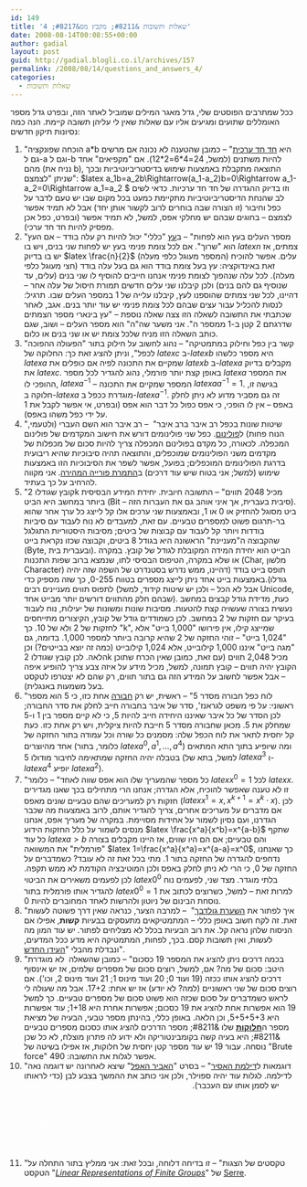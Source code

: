 ```yaml
---
id: 149
title: 'שאלות ותשובות &#8211; מקבץ מס&#8217; 4'
date: 2008-08-14T00:08:55+00:00
author: gadial
layout: post
guid: http://gadial.blogli.co.il/archives/157
permalink: /2008/08/14/questions_and_answers_4/
categories:
  - שאלות ותשובות
---
```

ככל שמתרבים הפוסטים שלי, גדל מאגר המילים שמוביל לאתר הזה, ובפרט גדל מספר האומללים שתועים ומגיעים אליו עם שאלות שאין לי עליהן תשובה קיימת. הנה כמה נסיונות תיקון חדשים:

  1. "הוכחה שפונקציה a*b היא [חד חד ערכית](http://he.wikipedia.org/wiki/%D7%94%D7%AA%D7%90%D7%9E%D7%94_%D7%97%D7%93-%D7%97%D7%93_%D7%A2%D7%A8%D7%9B%D7%99%D7%AA)" &#8211; כמובן שהטענה לא נכונה אם מרשים גם ל-a וגם ל-b להיות משתנים (למשל, 24=4\*6=2\*12). אם "מקפיאים" אחד מהם (נניח את b), התוצאה מתקבלת באמצעות שימוש בדיסטריביוטיביות ובכך שניתן "לצמצם": $latex a\_1b=a\_2b\Rightarrow(a\_1-a\_2)b=0\Rightarrow a\_1-a\_2=0\Rightarrow a\_1=a\_2 $ וזו בדיוק ההגדרה של חד חד ערכיות. כדאי לשים לב שהנחת הדיסטריביוטיביות מתקיימת כמעט בכל מקום שבו יש טעם לדבר על כפל וחיבור (זו הצורה שבה בוחרים לרוב לקשור אותן יחד) אבל לא תמיד אפשר לצמצם &#8211; בחוגים שבהם יש מחלקי אפס, למשל, לא תמיד אפשר (ובפרט, כפל אכן מפסיק להיות חד חד ערכי).
  2. "מספר העלים בעץ הוא לפחות" &#8211; ב[עץ](http://he.wikipedia.org/wiki/%D7%A2%D7%A5_(%D7%AA%D7%95%D7%A8%D7%AA_%D7%94%D7%92%D7%A8%D7%A4%D7%99%D7%9D)) "כללי" יכול להיות רק עלה בודד &#8211; אם העץ הוא "שרוך". אם לכל צומת פנימי בעץ יש לפחות שני בנים, ויש בו $latex n$ צמתים, אז יש בו בדיוק $latex \frac{n}{2}$ (המספר מעוגל כלפי מעלה) עלים. אפשר להוכיח זאת באינדוקציה: עץ בעל צומת בודד הוא גם בעל עלה בודד (חצי מעוגל כלפי מעלה). לכל עלה שנהפוך לצומת פנימי אנחנו חייבים להוסיף לו שני בנים (עלים, עד שנוסיף גם להם בנים) ולכן קיבלנו שני עלים חדשים תמורת חיסול של עלה אחר &#8211; דהיינו, לכל שני צמתים שהוספנו לעץ, קיבלנו עלייה של 1 במספר העלים שבו. תרגיל: לנסות להכליל עבור עצים שבהם לכל צומת פנימי יש עוד יותר בנים. אגב, לאחר שכתבתי את התשובה לשאלה הזו צצה שאלה נוספת &#8211; "עץ בינארי מספר הצמתים שדרגתם 2 קטן ב-1 ממספר ה". אני משער שה"ה" הוא מספר העלים &#8211; ושוב, שגם כותב השאלה הזו מניח שלכל צומת יש או שני בנים או כלום.
  3. "קשר בין כפל וחילוק במתמטיקה" &#8211; נהוג לחשוב על חילוק בתור "הפעולה ההפוכה לכפל", וניתן להציג זאת כך: החלוקה של $latex c$ ב-$latex b$ היא מספר כלשהו $latex a$ שמקיים את התכונה לפיה אם כופלים את $latex b$ ב-$latex a$ מקבלים בדיוק את $latex c$. באופן קצת יותר פורמלי, נהוג להגדיר לכל מספר $latex a$ את המספר ההופכי לו, $latex a^{-1}$ &#8211; המספר שמקיים את התכונה $latex aa^{-1}=1$. בגישה זו, חלוקה ב-$latex a$ מוגדרת ככפל ב-$latex a^{-1}$. זה גם מסביר מדוע לא ניתן לחלק באפס &#8211; אין לו הופכי, כי אפס כפול כל דבר הוא אפס (ובפרט, אי אפשר לקבל את 1 על ידי כפל משהו באפס).
  4. "שיטות שונות בכפל רב איבר ברב איבר"  &#8211; רב איבר הוא השם העברי (ולטעמי, הנוח פחות) ל[פולינום](http://he.wikipedia.org/wiki/%D7%A4%D7%95%D7%9C%D7%99%D7%A0%D7%95%D7%9D). כפל שני פולינומים דורש את חישוב המקדמים של פולינום המכפלה. לכאורה, כל מקדם בפולינום המכפלה צריך להיות סכום של מכפלות של מקדמים משני הפולינומים שמוכפלים, והתוצאה תהיה סיבוכיות שהיא ריבועית בדרגת הפולינומים המוכפלים; בפועל, אפשר לשפר את הסיבוכיות הזו באמצעות שימוש (למשל; אני בטוח שיש עוד דרכים) ב[התמרת פורייה המהירה](http://en.wikipedia.org/wiki/Fast_Fourier_transform). אני מקווה להרחיב על כך בעתיד.
  5. "קובץ שגודלו 2k מכיל 2048 תווים" &#8211; התשובה חיובית. יחידת המידע הבסיסית ביותר במחשב היא הביט (Bit &#8211; סיבית בעברית, אך איני אוהב גם את העברות הזה). ביט מסוגל להחזיק או 0 או 1, ובאמצעות שני ערכים אלו קל לייצג כל ערך אחר שהוא בר-תרגום פשוט למספרים טבעיים. עם זאת, למעבדים לא נוח לעבוד עם סיביות בודדות ויותר קל לעבוד עם קבוצות של ביטים; מסיבות היסטוריות התגלגל שהקבוצה ה"מעניינת" הראשונה היא בגודל 8 ביטים, וקבוצה שכזו נקראת בייט (Byte, ובעברית בית). הבייט הוא יחידת המידה המקובלת לגודל של קובץ. במקרה או שלא במקרה, הטיפוס הבסיסי לתו, שנמצא ברוב שפות התכנות (Char, מלשון Character) תופס בייט בודד (דהיינו, ממש נדרש בסטנדרט של השפה שזה יהיה גודלו).באמצעות בייט אחד ניתן לייצג מספרים בטווח 0-255, כך שזה מספיק כדי לתפוס תווים מעניינים רבים (אבל לא הכל &#8211; ולכן יש שיטות קידוד, למשל Unicode, שבהם חלק מהתווים דורשים יותר מבייט אחד). כעת, מדידת גודל קבצים במחשב נעשית בצורה שעשויה קצת להטעות. מסיבות שונות ומשונות של יעילות, נוח לעבוד בעיקר עם חזקות של 2 במחשב. לכן כשמודדים גודל של קובץ, הקיצורים מתייחסים לחזקות של 2 ולא של 10. כך "k", שמייצג קילו, אין פירושו "1,000 בייט" אלא "1,024 בייט" &#8211; זוהי החזקה של 2 שהיא קרובה ביותר למספר 1,000. בדומה, גם "מגה בייט" איננו 1,000 קילובייט, אלא 1,024 קילובייט (כמה זה יוצא בבייטים?) וכן הלאה. לכן קובץ שגודלו 2k מכיל 2,048 תווים (עם זאת, כמובן שאין הכרח שתוכן הקובץ יהיה תווים &#8211; קובץ תמונה, למשל, מכיל מידע על איזה צבע צריך להופיע איפה &#8211; אבל אפשר לחשוב על המידע הזה גם בתור תווים, רק שהם לא יצטרפו לטקסט בעל משמעות באנגלית).
  6. "לוח כפל חבורה מסדר 5" &#8211; ראשית, יש רק [חבורה](http://he.wikipedia.org/wiki/%D7%97%D7%91%D7%95%D7%A8%D7%94_(%D7%9E%D7%91%D7%A0%D7%94_%D7%90%D7%9C%D7%92%D7%91%D7%A8%D7%99)) אחת כזו, כי 5 הוא מספר ראשוני: על פי משפט לגראנז', סדר של איבר בחבורה חייב לחלק את סדר החבורה; לכן הסדר של כל איבר שאיננו היחידה חייב להיות 5, כי לא קיים מספר בין 1 ו-5 שמחלק את 5. מכאן שחבורה מסדר 5 חייבת להיות ציקלית, ויש רק אחת כזו. כעת קל יחסית לתאר את לוח הכפל שלה: מסמנים כל שורה וכל עמודה בתור החזקה של אחד מהיוצרים (כלומר, בתור $latex a^0, a^1, \dots, a^4$) ומה שיופיע בתוך התא המתאים בטבלה יהיה החזקה שמתאימה לחיבור מודולו 5 (למשל, בתא של $latex a^3$ ו-$latex a^4$ יופיע $latex a^2$).
  7. "כל מספר שהמעריך שלו הוא אפס שווה לאחד" &#8211; כלומר $latex x^0=1$ לכל $latex x$. זו לא טענה שאפשר להוכיח, אלא הגדרה; אנחנו הרי מתחילים בכך שאנו מגדירים חזקות רק למעריכים שהם טבעיים שונים מאפס ($latex x^1=x, x^{k+1}=x^k\cdot x$). לכן אם מדברים על מעריכים אחרים, צריך להגדיר אותם, לרוב באמצעות מה שכבר הגדרנו, ועם נסיון לשמור על אחידות מסויימת. במקרה של מעריך אפס, אנחנו מנסים לשמור על כלל החזקות הידוע $latex \frac{x^a}{x^b}=x^{a-b}$ שתקף כל עוד $latex a>b$ והם טבעיים; אם הם היו שווים, אז היינו מקבלים בצורה "פורמלית" את המשוואה $latex 1=\frac{x^a}{x^a}=x^{a-a}=x^0$, כך שאנחנו נדחפים להגדרה של החזקה בתור 1. מתי בכל זאת זה לא עובד? כשמדברים על החזקה של 0, כי הרי לא ניתן לחלק באפס ולכן המוטיבציה הקודמת לא ממש תקפה. לכן לפעמים משאירים את הביטוי $latex 0^0$ בלתי מוגדר. מצד שני, לפעמים נוח להגדיר אותו פורמלית בתור $latex 0^0=1$ למרות זאת &#8211; למשל, כשרוצים לכתוב את נוסחת הבינום של ניוטון ולהרשות לאחד המחוברים להיות 0.
  8. "איך לפתור את [השערת גולדבך](http://he.wikipedia.org/wiki/%D7%94%D7%A9%D7%A2%D7%A8%D7%AA_%D7%92%D7%95%D7%9C%D7%93%D7%91%D7%9A)"  &#8211; למרבה הצער, כנראה שאין דרך פשוטה לעשות זאת. זה לקח חשוב באופן כללי &#8211; המתמטיקאים מתעסקים בבעיות **קשות**, אפילו אם הניסוח שלהן נראה קל. את רוב הבעיות בכלל לא מצליחים לפתור. יש עוד המון מה לעשות, ואין תשובות קסם. בכך, לפחות, המתמטיקה היא מדע ככל המדעים, ונבדלת מהבלי "[העידן החדש](http://he.wikipedia.org/wiki/%D7%94%D7%A2%D7%99%D7%93%D7%9F_%D7%94%D7%97%D7%93%D7%A9)".
  9. "בכמה דרכים ניתן להציג את המספר 19 כסכום" &#8211; כמובן שהשאלה  לא מוגדרת היטב: סכום של מה? אם, למשל, רוצים סכום של מספרים שלמים, אז יש אינסוף דרכים להציג אותו ככזה (19 ועוד 0; 20 ועוד מינוס 1; 21 ועוד מינוס 2, וכו'). אם רוצים סכום של שני ראשוניים (למה? לא יודע) אז יש אחת: 17+2. אבל מה שעולה לי לראש כשמדברים על סכום שכזה הוא פשוט סכום של מספרים טבעיים. כך למשל 19 הוא אפשרות אחת להציג את 19 כסכום; אפשרות אחרת היא 1+18; עוד אפשרות היא 5+5+5+3, וכן הלאה. באופן כללי, בהינתן מספר טבעי, הבעיה של מציאת מספר ה[**חלוקות**](http://en.wikipedia.org/wiki/Partition_(number_theory)) שלו &#8211; מספר הדרכים להציג אותו כסכום מספרים טבעיים &#8211; היא בעיה קשה בקומבינטוריקה ולא ידוע לה פתרון מוצלח, לא כל שכן נוסחה. עבור 19 יש עוד מספר קטן יחסית של חלוקות, אז אפילו בשיטה של "Brute force" אפשר לגלות את התשובה: 490.
 10. "דוגמאות ל[דילמת האסיר](http://www.gadial.net/?p=21)" &#8211; בסרט "[האביר האפל](http://he.wikipedia.org/wiki/%D7%94%D7%90%D7%91%D7%99%D7%A8_%D7%94%D7%90%D7%A4%D7%9C)" שיצא לאחרונה יש דוגמה נאה לדילמה. לגלות עוד יהיה ספוילר, ולכן אני כותב את ההמשך בצבע לבן (כדי לראותו יש לסמן אותו עם העכבר). <span style="color: #ffffff;">בסרט ישנה סיטואציה בה נוסעי שתי ספינות מגלים חומרי נפץ על ספינותיהם, וניתנים להם נפצים, אשר (כך נטען) יפעילו את חומר הנפץ בספינה השניה. מציבים בפניהם אולטימטום: אם עד כך-וכך לא תפוצצו את הספינה השניה, נפוצץ את שניכם. האיום הנוסף הזה קצת מוציא את עוקץ הדילמה (בדילמת האסיר האמיתית יש הבדל מהותי בין המקרה שבו שני האסירים שותקים ובין המקרה בו הם מדברים) אך מכיוון שאנו, כצופים, מצפים לכך שיצליחו להציל את נוסעי שתי הספינות אם הם רק יתאפקו קצת עם הנפצים, הרי שמנקודת מבטנו זוהי דילמת אסיר קלאסית. </span>
 11. "טקסטים של הצגות" &#8211; זו בדיחה דלוחה, ובכל זאת: אני ממליץ בתור התחלה על הטקסט "[<cite class="book"><em>Linear Representations of Finite Groups</em></cite>](http://www.amazon.com/Linear-Representations-Finite-Graduate-Mathematics/dp/0387901906)" של [Serre](http://en.wikipedia.org/wiki/Jean-Pierre_Serre).